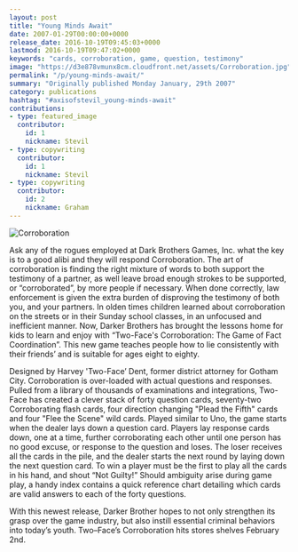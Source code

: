 ```yaml
---
layout: post
title: "Young Minds Await"
date: 2007-01-29T00:00:00+0000
release_date: 2016-10-19T09:45:03+0000
lastmod: 2016-10-19T09:47:02+0000
keywords: "cards, corroboration, game, question, testimony"
image: "https://d3e878vmunx8cm.cloudfront.net/assets/Corroboration.jpg"
permalink: "/p/young-minds-await/"
summary: "Originally published Monday January, 29th 2007"
category: publications
hashtag: "#axisofstevil_young-minds-await"
contributions:
- type: featured_image
  contributor:
    id: 1
    nickname: Stevil
- type: copywriting
  contributor:
    id: 1
    nickname: Stevil
- type: copywriting
  contributor:
    id: 2
    nickname: Graham
---
```


[Id_1]: https://d3e878vmunx8cm.cloudfront.net/assets/Corroboration.jpg "Corroboration"
![Corroboration][Id_1]

Ask any of the rogues employed at Dark Brothers Games, Inc. what the key is to a good alibi and they will respond Corroboration. The art of corroboration is finding the right mixture of words to both support the testimony of a partner, as well leave broad enough strokes to be supported, or “corroborated”, by more people if necessary. When done correctly, law enforcement is given the extra burden of disproving the testimony of both you, and your partners.
In olden times children learned about corroboration on the streets or in their Sunday school classes, in an unfocused and inefficient manner. Now, Darker Brothers has brought the lessons home for kids to learn and enjoy with “Two-Face's Corroboration: The Game of Fact Coordination”. This new game teaches people how to lie consistently with their friends’ and is suitable for ages eight to eighty.

Designed by Harvey 'Two-Face’ Dent, former district attorney for Gotham City. Corroboration is over-loaded with actual questions and responses. Pulled from a library of thousands of examinations and integrations, Two-Face has created a clever stack of forty question cards, seventy-two Corroborating flash cards, four direction changing "Plead the Fifth" cards and four "Flee the Scene" wild cards. Played similar to Uno, the game starts when the dealer lays down a question card. Players lay response cards down, one at a time, further corroborating each other until one person has no good excuse, or response to the question and loses. The loser receives all the cards in the pile, and the dealer starts the next round by laying down the next question card. To win a player must be the first to play all the cards in his hand, and shout “Not Guilty!” Should ambiguity arise during game play, a handy index contains a quick reference chart detailing which cards are valid answers to each of the forty questions.

With this newest release, Darker Brother hopes to not only strengthen its grasp over the game industry, but also instill essential criminal behaviors into today’s youth. Two–Face’s Corroboration hits stores shelves February 2nd.
